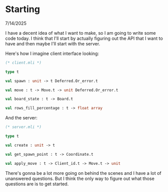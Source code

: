 # Starting

7/14/2025

I have a decent idea of what I want to make, so I am going to write some code today. I
think that I'll start by actually figuring out the API that I want to have and then maybe
I'll start with the server.

Here's how I imagine client interface looking:

```ocaml
(* client.mli *)

type t

val spawn : unit -> t Deferred.Or_error.t

val move : t -> Move.t -> unit Deferred.Or_error.t

val board_state : t -> Board.t

val rows_fill_percentage : t -> float array
```

And the server:

```ocaml
(* server.mli *)

type t

val create : unit -> t

val get_spawn_point : t -> Coordinate.t

val apply_move : t -> Client_id.t -> Move.t -> unit
```

There's gonna be a lot more going on behind the scenes and I have a lot of unanswered
questions. But I think the only way to figure out what those questions are is to get
started.
